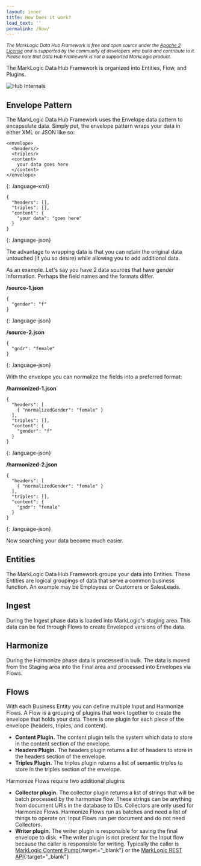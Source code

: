 ```yaml
---
layout: inner
title: How Does it work?
lead_text: ''
permalink: /how/
---
```


<p style="font-style: italic; font-size:12px;">The MarkLogic Data Hub Framework is free and open source under the <a href="https://github.com/marklogic-community/marklogic-data-hub/blob/1.0-master/LICENSE">Apache 2 License</a> and is supported by the community of developers who build and contribute to it. Please note that Data Hub Framework is not a supported MarkLogic product.</p>

The MarkLogic Data Hub Framework is organized into Entities, Flow, and Plugins.

![Hub Internals](//raw.githubusercontent.com/marklogic-community/marklogic-data-hub/design/images/hub-internals-gray.png)

## Envelope Pattern
The MarkLogic Data Hub Framework uses the Envelope data pattern to encapsulate data. Simply put, the envelope pattern wraps your data in either XML or JSON like so:

<div class="row">
<div class="col-md-6" markdown="1">

~~~
<envelope>
  <headers/>
  <triples/>
  <content>
    your data goes here
  </content>
</envelope>
~~~
{: .language-xml}

</div>
<div class="col-md-6" markdown="1">

~~~
{
  "headers": [],
  "triples": [],
  "content": {
    "your data": "goes here"
  }
}
~~~
{: .language-json}

</div>
</div>

The advantage to wrapping data is that you can retain the original data untouched (if you so desire) while allowing you to add additional data.

As an example. Let's say you have 2 data sources that have gender information. Perhaps the field names and the formats differ.

<div class="row">
<div class="col-md-6" markdown="1">

**/source-1.json**

~~~
{
  "gender": "f"
}
~~~
{: .language-json}

</div>

<div class="col-md-6" markdown="1">

**/source-2.json**

~~~
{
  "gndr": "female"
}
~~~
{: .language-json}

</div>
</div>

With the envelope you can normalize the fields into a preferred format:

<div class="row">
<div class="col-md-6" markdown="1">

**/harmonized-1.json**

~~~
{
  "headers": [
    { "normalizedGender": "female" }
  ],
  "triples": [],
  "content": {
    "gender": "f"
  }
}
~~~
{: .language-json}

</div>

<div class="col-md-6" markdown="1">

**/harmonized-2.json**

~~~
{
  "headers": [
    { "normalizedGender": "female" }
  ],
  "triples": [],
  "content": {
    "gndr": "female"
  }
}
~~~
{: .language-json}

</div>
</div>

Now searching your data become much easier.

## Entities
The MarkLogic Data Hub Framework groups your data into Entities. These Entities are logical groupings of data that serve a common business function. An example may be Employees or Customers or SalesLeads.

## Ingest
During the Ingest phase data is loaded into MarkLogic's staging area. This data can be fed through Flows to create Enveloped versions of the data.

## Harmonize
During the Harmonize phase data is processed in bulk. The data is moved from the Staging area into the Final area and processed into Envelopes via Flows.

## Flows
With each Business Entity you can define multiple Input and Harmonize Flows. A Flow is a grouping of plugins that work together to create the envelope that holds your data. There is one plugin for each piece of the envelope (headers, triples, and content).

- **Content Plugin.** The content plugin tells the system which data to store in the content section of the envelope.
- **Headers Plugin.** The headers plugin returns a list of headers to store in the headers section of the envelope.
- **Triples Plugin.** The triples plugin returns a list of semantic triples to store in the triples section of the envelope.

Harmonize Flows require two additional plugins:

- **Collector plugin.** The collector plugin returns a list of strings that will be batch processed by the harmonize flow. These strings can be anything from document URIs in the database to IDs. Collectors are only used for Harmonize Flows. Harmonize Flows run as batches and need a list of things to operate on. Input Flows run per document and do not need Collectors.
- **Writer plugin.** The writer plugin is responsible for saving the final envelope to disk. \*The writer plugin is not present for the Input flow because the caller is responsible for writing. Typically the caller is [MarkLogic Content Pump](https://docs.marklogic.com/guide/mlcp){:target="_blank"} or the [MarkLogic REST API](https://docs.marklogic.com/REST/client){:target="_blank"}
